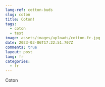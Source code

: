```yaml
---
lang-ref: cotton-buds
slug: coton
title: Coton!
tags:
  - coton
  - test
image: assets/images/uploads/cotton-fr.jpg
date: 2023-03-06T17:22:51.707Z
comments: true
layout: post
lang: fr
categories:
  - fr
---
```

Coton